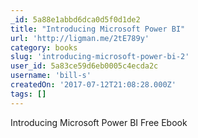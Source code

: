 ```yaml
---
_id: 5a88e1abbd6dca0d5f0d1de2
title: "Introducing Microsoft Power BI"
url: 'http://ligman.me/2tE789y'
category: books
slug: 'introducing-microsoft-power-bi-2'
user_id: 5a83ce59d6eb0005c4ecda2c
username: 'bill-s'
createdOn: '2017-07-12T21:08:28.000Z'
tags: []
---
```


Introducing Microsoft Power BI Free Ebook
